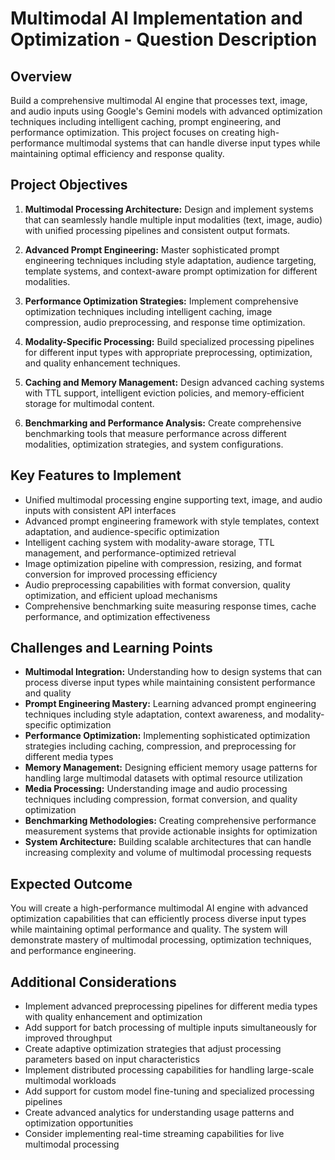 # Multimodal AI Implementation and Optimization - Question Description

## Overview

Build a comprehensive multimodal AI engine that processes text, image, and audio inputs using Google's Gemini models with advanced optimization techniques including intelligent caching, prompt engineering, and performance optimization. This project focuses on creating high-performance multimodal systems that can handle diverse input types while maintaining optimal efficiency and response quality.

## Project Objectives

1. **Multimodal Processing Architecture:** Design and implement systems that can seamlessly handle multiple input modalities (text, image, audio) with unified processing pipelines and consistent output formats.

2. **Advanced Prompt Engineering:** Master sophisticated prompt engineering techniques including style adaptation, audience targeting, template systems, and context-aware prompt optimization for different modalities.

3. **Performance Optimization Strategies:** Implement comprehensive optimization techniques including intelligent caching, image compression, audio preprocessing, and response time optimization.

4. **Modality-Specific Processing:** Build specialized processing pipelines for different input types with appropriate preprocessing, optimization, and quality enhancement techniques.

5. **Caching and Memory Management:** Design advanced caching systems with TTL support, intelligent eviction policies, and memory-efficient storage for multimodal content.

6. **Benchmarking and Performance Analysis:** Create comprehensive benchmarking tools that measure performance across different modalities, optimization strategies, and system configurations.

## Key Features to Implement

- Unified multimodal processing engine supporting text, image, and audio inputs with consistent API interfaces
- Advanced prompt engineering framework with style templates, context adaptation, and audience-specific optimization
- Intelligent caching system with modality-aware storage, TTL management, and performance-optimized retrieval
- Image optimization pipeline with compression, resizing, and format conversion for improved processing efficiency
- Audio preprocessing capabilities with format conversion, quality optimization, and efficient upload mechanisms
- Comprehensive benchmarking suite measuring response times, cache performance, and optimization effectiveness

## Challenges and Learning Points

- **Multimodal Integration:** Understanding how to design systems that can process diverse input types while maintaining consistent performance and quality
- **Prompt Engineering Mastery:** Learning advanced prompt engineering techniques including style adaptation, context awareness, and modality-specific optimization
- **Performance Optimization:** Implementing sophisticated optimization strategies including caching, compression, and preprocessing for different media types
- **Memory Management:** Designing efficient memory usage patterns for handling large multimodal datasets with optimal resource utilization
- **Media Processing:** Understanding image and audio processing techniques including compression, format conversion, and quality optimization
- **Benchmarking Methodologies:** Creating comprehensive performance measurement systems that provide actionable insights for optimization
- **System Architecture:** Building scalable architectures that can handle increasing complexity and volume of multimodal processing requests

## Expected Outcome

You will create a high-performance multimodal AI engine with advanced optimization capabilities that can efficiently process diverse input types while maintaining optimal performance and quality. The system will demonstrate mastery of multimodal processing, optimization techniques, and performance engineering.

## Additional Considerations

- Implement advanced preprocessing pipelines for different media types with quality enhancement and optimization
- Add support for batch processing of multiple inputs simultaneously for improved throughput
- Create adaptive optimization strategies that adjust processing parameters based on input characteristics
- Implement distributed processing capabilities for handling large-scale multimodal workloads
- Add support for custom model fine-tuning and specialized processing pipelines
- Create advanced analytics for understanding usage patterns and optimization opportunities
- Consider implementing real-time streaming capabilities for live multimodal processing